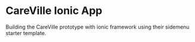 CareVille Ionic App
=====================

Building the CareVille prototype with ionic framework using their sidemenu starter template.

